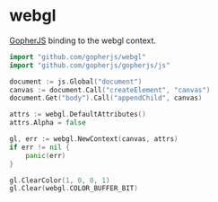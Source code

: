 # webgl

[GopherJS](https://github.com/neelance/gopherjs) binding to the webgl context.

```Go
import "github.com/gopherjs/webgl"
import "github.com/gopherjs/gopherjs/js"

document := js.Global("document")
canvas := document.Call("createElement", "canvas")
document.Get("body").Call("appendChild", canvas)

attrs := webgl.DefaultAttributes()
attrs.Alpha = false

gl, err := webgl.NewContext(canvas, attrs)
if err != nil {
	panic(err)
}

gl.ClearColor(1, 0, 0, 1)
gl.Clear(webgl.COLOR_BUFFER_BIT)
```
